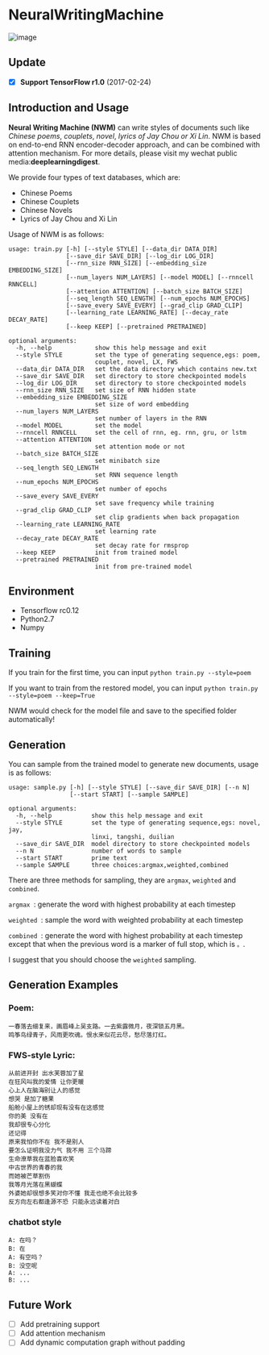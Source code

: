 # NeuralWritingMachine
![image](https://github.com/zzw922cn/NeuralWritingMachine/blob/master/main_page.png)

## Update
- [x] **Support TensorFlow r1.0** (2017-02-24)

## Introduction and Usage
**Neural Writing Machine (NWM)** can write styles of documents such like *Chinese poems*, *couplets*, *novel*, *lyrics of Jay Chou or Xi Lin*. NWM is based on end-to-end RNN encoder-decoder approach, and can be combined with attention mechanism. For more details, please visit my wechat public media:**deeplearningdigest**.

We provide four types of text databases, which are:
+ Chinese Poems
+ Chinese Couplets
+ Chinese Novels
+ Lyrics of Jay Chou and Xi Lin

Usage of NWM is as follows:

```
usage: train.py [-h] [--style STYLE] [--data_dir DATA_DIR]
                [--save_dir SAVE_DIR] [--log_dir LOG_DIR]
                [--rnn_size RNN_SIZE] [--embedding_size EMBEDDING_SIZE]
                [--num_layers NUM_LAYERS] [--model MODEL] [--rnncell RNNCELL]
                [--attention ATTENTION] [--batch_size BATCH_SIZE]
                [--seq_length SEQ_LENGTH] [--num_epochs NUM_EPOCHS]
                [--save_every SAVE_EVERY] [--grad_clip GRAD_CLIP]
                [--learning_rate LEARNING_RATE] [--decay_rate DECAY_RATE]
                [--keep KEEP] [--pretrained PRETRAINED]

optional arguments:
  -h, --help            show this help message and exit
  --style STYLE         set the type of generating sequence,egs: poem,
                        couplet, novel, LX, FWS
  --data_dir DATA_DIR   set the data directory which contains new.txt
  --save_dir SAVE_DIR   set directory to store checkpointed models
  --log_dir LOG_DIR     set directory to store checkpointed models
  --rnn_size RNN_SIZE   set size of RNN hidden state
  --embedding_size EMBEDDING_SIZE
                        set size of word embedding
  --num_layers NUM_LAYERS
                        set number of layers in the RNN
  --model MODEL         set the model
  --rnncell RNNCELL     set the cell of rnn, eg. rnn, gru, or lstm
  --attention ATTENTION
                        set attention mode or not
  --batch_size BATCH_SIZE
                        set minibatch size
  --seq_length SEQ_LENGTH
                        set RNN sequence length
  --num_epochs NUM_EPOCHS
                        set number of epochs
  --save_every SAVE_EVERY
                        set save frequency while training
  --grad_clip GRAD_CLIP
                        set clip gradients when back propagation
  --learning_rate LEARNING_RATE
                        set learning rate
  --decay_rate DECAY_RATE
                        set decay rate for rmsprop
  --keep KEEP           init from trained model
  --pretrained PRETRAINED
                        init from pre-trained model
```

## Environment
- Tensorflow rc0.12
- Python2.7
- Numpy

## Training
If you train for the first time, you can input 
`python train.py --style=poem`

If you want to train from the restored model, you can input
`python train.py --style=poem --keep=True`

NWM would check for the model file and save to the specified folder automatically!

## Generation
You can sample from the trained model to generate new documents, usage is as follows:
```
usage: sample.py [-h] [--style STYLE] [--save_dir SAVE_DIR] [--n N]
                 [--start START] [--sample SAMPLE]

optional arguments:
  -h, --help           show this help message and exit
  --style STYLE        set the type of generating sequence,egs: novel, jay,
                       linxi, tangshi, duilian
  --save_dir SAVE_DIR  model directory to store checkpointed models
  --n N                number of words to sample
  --start START        prime text
  --sample SAMPLE      three choices:argmax,weighted,combined
```

There are three methods for sampling, they are `argmax`, `weighted` and `combined`.

`argmax `: generate the word with highest probability at each timestep

`weighted `: sample the word with weighted probability at each timestep

`combined `: generate the word with highest probability at each timestep except that when the previous word is a marker of full stop, which is `。`.

I suggest that you should choose the `weighted` sampling.
## Generation Examples
### Poem:
```
一春落去细复来，画眉峰上吴支路。一去紫露微月，夜深锁五月黑。
鸣筝鸟绿青子，风雨更吹魂。恨水来似花云尽，愁尽落灯红。
```
### FWS-style Lyric:

```
从前进开封 出水芙蓉加了星
在狂风叫我的爱情 让你更暖
心上人在脑海别让人的感觉
想哭 是加了糖果
船舱小屋上的锈却现有没有在这感觉
你的美 没有在
我却很专心分化
还记得
原来我怕你不在 我不是别人
要怎么证明我没力气 我不用 三个马蹄
生命潦草我在蓝脸喜欢笑
中古世界的青春的我
而她被芒草割伤
我等月光落在黑蝴蝶
外婆她却很想多笑对你不懂 我走也绝不会比较多
反方向左右都逢源不恐 只能永远读着对白
```

### chatbot style
```
A: 在吗？
B: 在
A: 有空吗？
B: 没空呢
A: ...
B: ...
```

## Future Work
- [ ] Add pretraining support
- [ ] Add attention mechanism
- [ ] Add dynamic computation graph without padding
